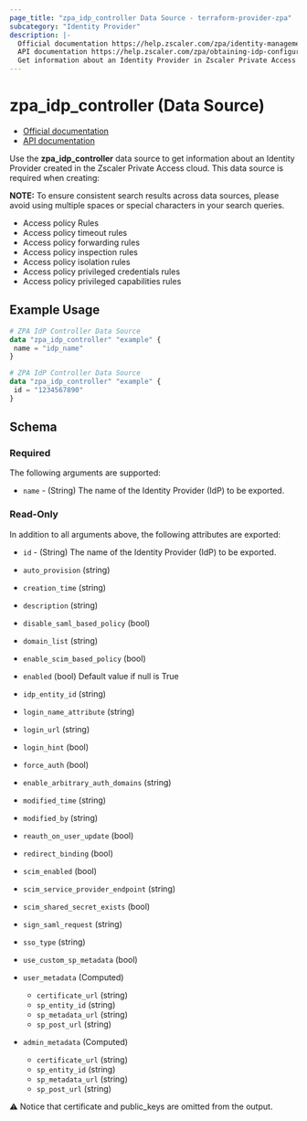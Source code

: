 ```yaml
---
page_title: "zpa_idp_controller Data Source - terraform-provider-zpa"
subcategory: "Identity Provider"
description: |-
  Official documentation https://help.zscaler.com/zpa/identity-management
  API documentation https://help.zscaler.com/zpa/obtaining-idp-configuration-details-using-api
  Get information about an Identity Provider in Zscaler Private Access cloud.
---
```


# zpa_idp_controller (Data Source)

* [Official documentation](https://help.zscaler.com/zpa/identity-management)
* [API documentation](https://help.zscaler.com/zpa/obtaining-idp-configuration-details-using-api)

Use the **zpa_idp_controller** data source to get information about an Identity Provider created in the Zscaler Private Access cloud. This data source is required when creating:

**NOTE:** To ensure consistent search results across data sources, please avoid using multiple spaces or special characters in your search queries.

* Access policy Rules
* Access policy timeout rules
* Access policy forwarding rules
* Access policy inspection rules
* Access policy isolation rules
* Access policy privileged credentials rules
* Access policy privileged capabilities rules

## Example Usage

```terraform
# ZPA IdP Controller Data Source
data "zpa_idp_controller" "example" {
 name = "idp_name"
}
```

```terraform
# ZPA IdP Controller Data Source
data "zpa_idp_controller" "example" {
 id = "1234567890"
}
```

## Schema

### Required

The following arguments are supported:

* `name` - (String) The name of the Identity Provider (IdP) to be exported.

### Read-Only

In addition to all arguments above, the following attributes are exported:

* `id` - (String) The name of the Identity Provider (IdP) to be exported.
* `auto_provision` (string)
* `creation_time` (string)
* `description` (string)
* `disable_saml_based_policy` (bool)
* `domain_list` (string)
* `enable_scim_based_policy` (bool)
* `enabled` (bool) Default value if null is True
* `idp_entity_id` (string)
* `login_name_attribute` (string)
* `login_url` (string)
* `login_hint` (bool)
* `force_auth` (bool)
* `enable_arbitrary_auth_domains` (string)
* `modified_time` (string)
* `modified_by` (string)
* `reauth_on_user_update` (bool)
* `redirect_binding` (bool)
* `scim_enabled` (bool)
* `scim_service_provider_endpoint` (string)
* `scim_shared_secret_exists` (bool)
* `sign_saml_request` (string)
* `sso_type` (string)
* `use_custom_sp_metadata` (bool)

* `user_metadata` (Computed)
  * `certificate_url` (string)
  * `sp_entity_id` (string)
  * `sp_metadata_url` (string)
  * `sp_post_url` (string)

* `admin_metadata` (Computed)
  * `certificate_url` (string)
  * `sp_entity_id` (string)
  * `sp_metadata_url` (string)
  * `sp_post_url` (string)

:warning: Notice that certificate and public_keys are omitted from the output.
